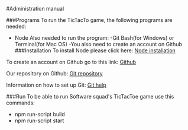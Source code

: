 #Administration manual

###Programs
To run the TicTacTo game, the following programs are needed:
 - Node
Also needed to run the program:
-Git Bash(for Windows) or Terminal(for Mac OS)
-You also need to create an account on Github
###Installation
To install Node please click here: 
[Node installation](https://nodejs.org/en/download/)

To create an account on Github go to this link:
[Github](https://github.com/)

Our repository on Github:
[Git repository](https://github.com/SoftwareSquad/TicTacToe)

Information on how to set up Git:
[Git help](https://help.github.com/articles/set-up-git/)

###Run
To be able to run Software squad's TicTacToe game use this commands:
- npm run-script build
- npm run-script start 